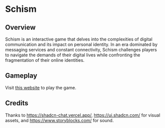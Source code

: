 # Schism

## Overview

Schism is an interactive game that delves into the complexities of digital communication and its impact on personal
identity. In an era dominated by messaging services and constant connectivity, Schism challenges players to navigate the
demands of their digital lives while confronting the fragmentation of their online identities.

## Gameplay

Visit [this website](https://schism.vercel.app/) to play the game.

## Credits

Thanks to https://shadcn-chat.vercel.app/, https://ui.shadcn.com/ for visual assets, and https://www.storyblocks.com/
for sound.
